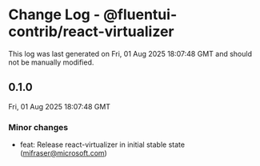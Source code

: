 # Change Log - @fluentui-contrib/react-virtualizer

This log was last generated on Fri, 01 Aug 2025 18:07:48 GMT and should not be manually modified.

<!-- Start content -->

## 0.1.0

Fri, 01 Aug 2025 18:07:48 GMT

### Minor changes

- feat: Release react-virtualizer in initial stable state (mifraser@microsoft.com)
